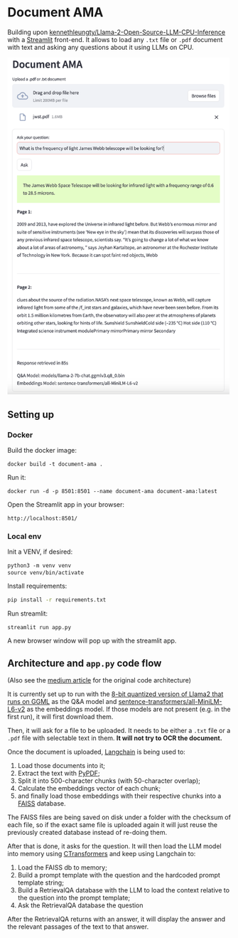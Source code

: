 # Document AMA

Building upon [kennethleungty/Llama-2-Open-Source-LLM-CPU-Inference](https://github.com/kennethleungty/Llama-2-Open-Source-LLM-CPU-Inference)
with a [Streamlit](https://streamlit.io/) front-end. It allows to load any `.txt` file or `.pdf`
document with text and asking any questions about it using LLMs on CPU.

<img src="reference_image.png" width="500">

## Setting up

### Docker

Build the docker image:
```shell
docker build -t document-ama .
```

Run it:
```shell
docker run -d -p 8501:8501 --name document-ama document-ama:latest
```

Open the Streamlit app in your browser:
```shell
http://localhost:8501/
```

### Local env

Init a VENV, if desired:
```shell
python3 -m venv venv
source venv/bin/activate
```

Install requirements:
```sh
pip install -r requirements.txt
```

Run streamlit:
```shell
streamlit run app.py
```

A new browser window will pop up with the streamlit app.

## Architecture and `app.py` code flow

(Also see the [medium article](https://towardsdatascience.com/running-llama-2-on-cpu-inference-for-document-q-a-3d636037a3d8)
for the original code architecture)

It is currently set up to run with the [8-bit quantized version of Llama2 that runs on GGML](https://huggingface.co/TheBloke/Llama-2-7B-Chat-GGML/blob/main/llama-2-7b-chat.ggmlv3.q8_0.bin)
as the Q&A model and [sentence-transformers/all-MiniLM-L6-v2](https://huggingface.co/sentence-transformers/all-MiniLM-L6-v2)
as the embeddings model. If those models are not present (e.g. in the first run), it will first download them.

Then, it will ask for a file to be uploaded. It needs to be either a `.txt` file or a `.pdf` file with selectable
text in them. **It will not try to OCR the document.**

Once the document is uploaded, [Langchain](https://python.langchain.com) is being used to:
1. Load those documents into it;
1. Extract the text with [PyPDF](https://github.com/py-pdf/pypdf);
1. Split it into 500-character chunks (with 50-character overlap);
1. Calculate the embeddings vector of each chunk;
1. and finally load those embeddings with their respective chunks into a
[FAISS](https://github.com/facebookresearch/faiss) database.

The FAISS files are being saved on disk under a folder with the checksum of each file, so if the exact
same file is uploaded again it will just reuse the previously created database instead of re-doing them.

After that is done, it asks for the question. It will then load the LLM model into memory
using [CTransformers](https://github.com/marella/ctransformers) and keep using Langchain to:
1. Load the FAISS db to memory;
1. Build a prompt template with the question and the hardcoded prompt template string;
1. Build a RetrievalQA database with the LLM to load the context relative to the question into the prompt template;
1. Ask the RetrievalQA database the question

After the RetrievalQA returns with an answer, it will display the answer and the relevant passages of the
text to that answer.
